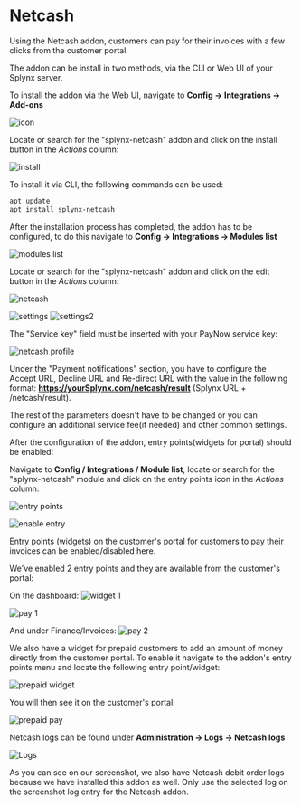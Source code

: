 Netcash
====================

Using the Netcash addon, customers can pay for their invoices with a few clicks from the customer portal.

The addon can be install in two methods, via the CLI or Web UI of your Splynx server.

To install the addon via the Web UI, navigate to **Config → Integrations → Add-ons**

![icon](icon.png)

Locate or search for the "splynx-netcash" addon and click on the install button in the *Actions* column:

![install](install.png)

To install it via CLI, the following commands can be used:

```bash
apt update
apt install splynx-netcash
```

After the installation  process has completed, the addon has to be configured, to do this navigate to **Config → Integrations → Modules list**

![modules list](icon_modules.png)

Locate or search for the "splynx-netcash" addon and click on the edit button in the *Actions* column:

![netcash](edit_module.png)

![settings](settings_1.png)
![settings2](settings_2.png)

The "Service key" field must be inserted with your PayNow service key:

![netcash profile](netcash_profile.png)

Under the "Payment notifications" section, you have to configure the Accept URL, Decline URL and Re-direct URL with the value in the following format: **https://yourSplynx.com/netcash/result** (Splynx URL + /netcash/result).


The rest of the parameters doesn't have to be changed or you can configure an additional service fee(if needed) and other common settings.

After the configuration of the addon, entry points(widgets for portal) should be enabled:

Navigate to **Config / Integrations / Module list**, locate or search for the "splynx-netcash" module and click on the entry points icon in the *Actions* column:


![entry points](edit_entry_points.png)

![enable entry](enable_entry.png)


Entry points (widgets) on the customer's portal for customers to pay their invoices can be enabled/disabled here.

We've enabled 2 entry points and they are available from the customer's portal:

On the dashboard:
![widget 1](widget_1.png)

![pay 1](pay_widget_1.png)

And under Finance/Invoices:
![pay 2](pay_widget_2.png)

We also have a widget for prepaid customers to add an amount of money directly from the customer portal. To enable it navigate to the addon's entry points menu and locate the following entry point/widget:

![prepaid widget](prepaid_widget.png)

You will then see it on the customer's portal:

![prepaid pay](prepaid_pay.png)

Netcash logs can be found under **Administration → Logs → Netcash logs**

![Logs](logs.png)

As you can see on our screenshot, we also have Netcash debit order logs because we have installed this addon as well. Only use the selected log on the screenshot log entry for the Netcash addon.
